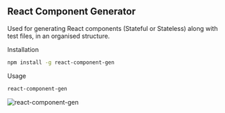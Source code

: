 ## React Component Generator

Used for generating React components (Stateful or Stateless) along with test files, in an organised structure.

Installation

```bash
npm install -g react-component-gen
```

Usage

```bash
react-component-gen
```

![react-component-gen](http://i.imgur.com/keAQ1E7.gif)
